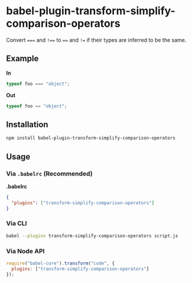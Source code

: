 # babel-plugin-transform-simplify-comparison-operators

Convert `===` and `!==` to `==` and `!=` if their types are inferred to be the same.

## Example

**In**

```javascript
typeof foo === "object";
```

**Out**

```javascript
typeof foo == "object";
```

## Installation

```sh
npm install babel-plugin-transform-simplify-comparison-operators
```

## Usage

### Via `.babelrc` (Recommended)

**.babelrc**

```json
{
  "plugins": ["transform-simplify-comparison-operators"]
}
```

### Via CLI

```sh
babel --plugins transform-simplify-comparison-operators script.js
```

### Via Node API

```javascript
require("babel-core").transform("code", {
  plugins: ["transform-simplify-comparison-operators"]
});
```
